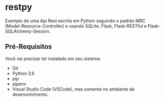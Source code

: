 # restpy

Exemplo de uma Api Rest escrita em Python seguindo o padrão MRC (Model-Resource-Controller) e usando SQLite, Flask, Flask-RESTful e Flask-SQLAlchemy-Session.

## Pré-Requisitos

Você vai precisar ter instalado em seu sistema:

- Git
- Python 3.6
- pip
- pipenv
- Visual Studio Code (VSCode), mas somente no ambiente de desenvolvimento.
